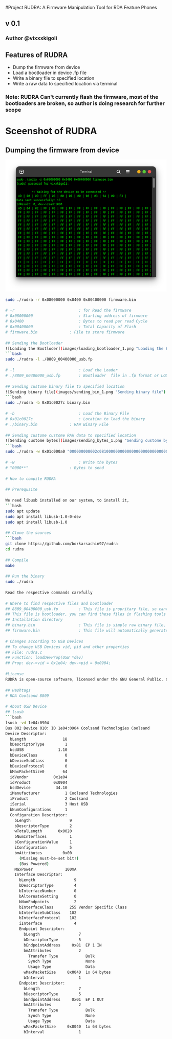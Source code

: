 #Project RUDRA: A Firmware Manipulation Tool for RDA Feature Phones
## v 0.1
### Author @vixxxkigoli

## Features of RUDRA
- Dump the firmware from device
- Load a bootloader in device .fp file
- Write a binary file to specified location
- Write a raw data to specified location via terminal

### Note: RUDRA Can't currently flash the firmware, most of the bootloaders are broken, so author is doing research for further scope

# Sceenshot of RUDRA

## Dumping the firmware from device
![RUDRA Dumping the firmware](images/dumping_firmware_1.png "RUDRA Dumping the firmware")

```bash
sudo ./rudra -r 0x08000000 0x0400 0x00400000 firmware.bin

# -r 							: for Read the firmware
# 0x08000000					: Starting address of firmware
# 0x0400						: Bytes to read per read Cycle
# 0x00400000					: Total Capacity of Flash
# firmware.bin				: File to store firmware

## Sending the Bootloader
![Loading the Bootloder](images/loading_bootloader_1.png "Loading the Bootloder")
```bash
sudo ./rudra -l ./8809_00400000_usb.fp

# -l							: Load the Loader
# ./8809_00400000_usb.fp		: Bootloader  file in .fp format or LOD

## Sending custome binary file to specified location
![Sending binary file](images/sending_bin_1.png "Sending binary file")
```bash
sudo ./rudra -b 0x01c0027c binary.bin

# -b							: Load the Binary File
# 0x01c0027c					: Location to load the binary
# ./binary.bin				: RAW Binary File

## Sending custome custome RAW data to specified location
![Sending custome bytes](images/sending_bytes_1.png "Sending custome bytes")
```bash
sudo ./rudra -w 0x01c000a0 "000000008002c08100000000000000000000000000000000"

# -w							: Write the bytes
# "0000**"					: Bytes to send

# How to compile RUDRA

## Prerequsite

We need libusb installed on our system, to install it,
```bash
sudo apt update
sudo apt install libusb-1.0-0-dev
sudo apt install libusb-1.0

## Clone the sources
```bash
git clone https://github.com/borkarsachin97/rudra
cd rudra

## Compile
make

## Run the binary
sudo ./rudra

Read the respective commands carefully

# Where to find respective files and bootloader
## 8809_00400000_usb.fp			: This file is propritary file, so cant share it
## This file is bootloader, you can find these files in flashing tools and Miracle Box or CM2/RDA 
## Installation directory
## binary.bin					: This file is simple raw binary file, you can read firmware and store it
## firmware.bin					: This file will automatically generate while reading firmware

# Changes according to USB Devices
## To change USB Devices vid, pid and other properties
## File: rudra.c
## Function: loadDevProp(USB *dev)
## Prop: dev->vid = 0x1e04; dev->pid = 0x0904;

#License
RUDRA is open-source software, licensed under the GNU General Public. Contributions and suggestions are welcome!

## Hashtags
# RDA Coolsand 8809 

# About USB Device
## lsusb
```bash
lsusb -vd 1e04:0904
Bus 002 Device 010: ID 1e04:0904 Coolsand Technologies Coolsand
Device Descriptor:
  bLength                18
  bDescriptorType         1
  bcdUSB               1.10
  bDeviceClass            0 
  bDeviceSubClass         0 
  bDeviceProtocol         0 
  bMaxPacketSize0        64
  idVendor           0x1e04 
  idProduct          0x0904 
  bcdDevice           34.10
  iManufacturer           1 Coolsand Technologies
  iProduct                2 Coolsand
  iSerial                 3 Host USB
  bNumConfigurations      1
  Configuration Descriptor:
    bLength                 9
    bDescriptorType         2
    wTotalLength       0x0020
    bNumInterfaces          1
    bConfigurationValue     1
    iConfiguration          5 
    bmAttributes         0x00
      (Missing must-be-set bit!)
      (Bus Powered)
    MaxPower              100mA
    Interface Descriptor:
      bLength                 9
      bDescriptorType         4
      bInterfaceNumber        0
      bAlternateSetting       0
      bNumEndpoints           2
      bInterfaceClass       255 Vendor Specific Class
      bInterfaceSubClass    102 
      bInterfaceProtocol    102 
      iInterface              4 
      Endpoint Descriptor:
        bLength                 7
        bDescriptorType         5
        bEndpointAddress     0x81  EP 1 IN
        bmAttributes            2
          Transfer Type            Bulk
          Synch Type               None
          Usage Type               Data
        wMaxPacketSize     0x0040  1x 64 bytes
        bInterval               1
      Endpoint Descriptor:
        bLength                 7
        bDescriptorType         5
        bEndpointAddress     0x01  EP 1 OUT
        bmAttributes            2
          Transfer Type            Bulk
          Synch Type               None
          Usage Type               Data
        wMaxPacketSize     0x0040  1x 64 bytes
        bInterval               1

